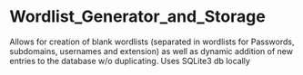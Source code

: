 # Wordlist_Generator_and_Storage
Allows for creation of blank wordlists (separated in wordlists for Passwords, subdomains, usernames and extension) as well as dynamic addition of new entries to the database w/o duplicating. Uses SQLite3 db locally 
